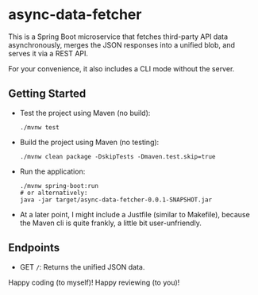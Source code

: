 # async-data-fetcher

This is a Spring Boot microservice that fetches third-party API data
asynchronously, merges the JSON responses into a unified blob, and
serves it via a REST API.

For your convenience, it also includes a CLI mode without the server.

## Getting Started

- Test the project using Maven (no build):
  ```
  ./mvnw test
  ```
- Build the project using Maven (no testing):
  ```
  ./mvnw clean package -DskipTests -Dmaven.test.skip=true
  ```

- Run the application:
  ```
  ./mvnw spring-boot:run
  # or alternatively:
  java -jar target/async-data-fetcher-0.0.1-SNAPSHOT.jar
  ```

- At a later point, I might include a Justfile (similar to Makefile),
  because the Maven cli is quite frankly, a little bit user-unfriendly.


## Endpoints

- GET `/`: Returns the unified JSON data.

Happy coding (to myself)!
Happy reviewing (to you)!
